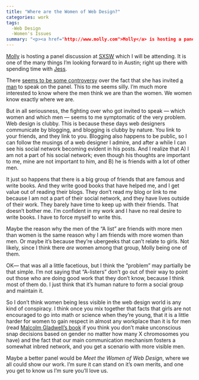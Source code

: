 ```yaml
---
title: "Where are the Women of Web Design?"
categories: work
tags:
  -Web Design
  -Women's Issues
summary: "<p><a href="http://www.molly.com">Molly</a> is hosting a panel discussion at <a href="http://2005.sxsw.com/interactive/"><span class="caps">SXSW</span></a> which I will be attending.  There <a href="http://www.backupbrain.com/2005_02_13_archive.html#a004412">seems to be some controversy</a> over the fact that she has invited <a href="http://www.meyerweb.com">a man</a> to speak on the panel.  This to me seems silly.</p>"
---
```

<p><a href="http://www.molly.com">Molly</a> is hosting a panel discussion at <a href="http://2005.sxsw.com/interactive/"><span class="caps">SXSW</span></a> which I will be attending.  It is one of the many things I&#8217;m looking forward to in Austin; right up there with spending time with <a href="http://glasstire.com/reviews/sa/UTSA_halonen.htm">Jess</a>.</p><p>There <a href="http://www.backupbrain.com/2005_02_13_archive.html#a004412">seems to be some controversy</a> over the fact that she has invited <a href="http://www.meyerweb.com">a man</a> to speak on the panel.  This to me seems silly.  I&#8217;m much more interested to know where the men think we are than the women.  We women know exactly where we are.</p><p>But in all seriousness, the fighting over who got invited to speak &#8212; which women and which men &#8212;  seems to me symptomatic of the very problem.  Web design is clubby.  This is because these days web designers communicate by blogging, and blogging is clubby by nature.  You link to your friends, and they link to you.  Blogging also happens to be public, so I can follow the musings of a web designer I admire, and after a while I can see his social network becoming evident in his posts.  And I realize that A) I am not a part of his social network; even though his thoughts are important to me, mine are not important to him, and B) he is friends with a lot of other men. </p><p>It just so happens that there is a big group of friends that are famous and write books.  And they write good books that have helped me, and I get value out of reading their blogs.  They don&#8217;t read my blog or link to me because I am not a part of their social network, and they have lives outside of their work. They barely have time to keep up with their friends. That doesn&#8217;t bother me.   I&#8217;m confident in my work and I have no real desire to write books.  I have to force myself to write this.</p><p>Maybe the reason why the men of the &#8220;A list&#8221; are friends with more men than women is the same reason why I am friends with more women than men.  Or maybe it&#8217;s because they&#8217;re ubergeeks that can&#8217;t relate to girls. Not likely, since I think there <em>are</em> women among that group, Molly being one of them.</p><p>OK&#8212; that was all a little facetious, but I think the &#8220;problem&#8221; may partially be that simple.  I&#8217;m not saying that &#8220;A-listers&#8221; don&#8217;t go out of their way to point out those who are doing good work that they don&#8217;t know, because I think most of them do.  I just think that it&#8217;s human nature to form a social group and maintain it.</p><p>So I don&#8217;t think women being less visible in the web design world  is any kind of conspiracy.  I think once you mix together that facts that girls are not encouraged to go into math or science when they&#8217;re young, that it is a little harder for women to gain respect in almost any workplace than it is for men (read <a href="http://www.gladwell.com/blink/index.html">Malcolm Gladwell&#8217;s book</a> if you think you don&#8217;t make unconscious snap decisions based on gender no matter how many X chromosomes you have) and the fact that our main communication mechanism fosters a somewhat inbred network, and you get a scenario with more visible men.</p><p>Maybe a better panel would be <em>Meet the Women of Web Design</em>, where we all could show our work.  I&#8217;m sure it can stand on it&#8217;s own merits, and one you get to know us I&#8217;m sure you&#8217;ll love us.</p>
